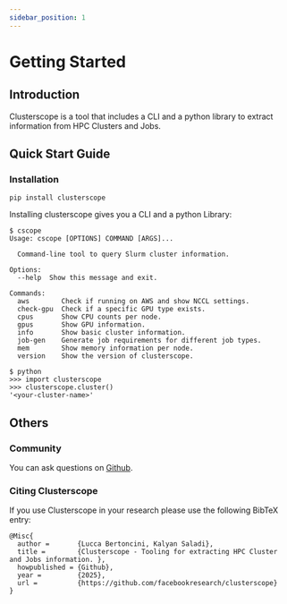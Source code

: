 ```yaml
---
sidebar_position: 1
---
```


# Getting Started

## Introduction

Clusterscope is a tool that includes a CLI and a python library to extract information from HPC Clusters and Jobs.

## Quick Start Guide

### Installation

```shell
pip install clusterscope
```

Installing clusterscope gives you a CLI and a python Library:

```shell
$ cscope
Usage: cscope [OPTIONS] COMMAND [ARGS]...

  Command-line tool to query Slurm cluster information.

Options:
  --help  Show this message and exit.

Commands:
  aws        Check if running on AWS and show NCCL settings.
  check-gpu  Check if a specific GPU type exists.
  cpus       Show CPU counts per node.
  gpus       Show GPU information.
  info       Show basic cluster information.
  job-gen    Generate job requirements for different job types.
  mem        Show memory information per node.
  version    Show the version of clusterscope.
```

```shell
$ python
>>> import clusterscope
>>> clusterscope.cluster()
'<your-cluster-name>'
```

## Others

### Community

You can ask questions on [Github](https://github.com/facebookresearch/clusterscope/discussions). 

### Citing Clusterscope
If you use Clusterscope in your research please use the following BibTeX entry:

```
@Misc{
  author =       {Lucca Bertoncini, Kalyan Saladi},
  title =        {Clusterscope - Tooling for extracting HPC Cluster and Jobs information. },
  howpublished = {Github},
  year =         {2025},
  url =          {https://github.com/facebookresearch/clusterscope}
}
```